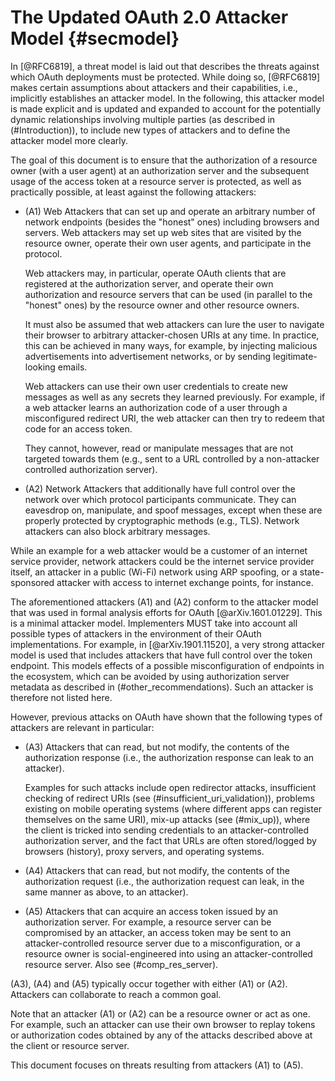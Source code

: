 # The Updated OAuth 2.0 Attacker Model {#secmodel}

In [@RFC6819], a threat model is laid out that describes the threats against
which OAuth deployments must be protected. While doing so, [@RFC6819] makes
certain assumptions about attackers and their capabilities, i.e., implicitly
establishes an attacker model. In the following, this attacker model is made
explicit and is updated and expanded to account for the potentially dynamic
relationships involving multiple parties (as described in (#Introduction)), to
include new types of attackers and to define the attacker model more clearly.

The goal of this document is to ensure that the authorization of a resource
owner (with a user agent) at an authorization server and the subsequent usage of
the access token at a resource server is protected, as well as practically
possible, at least against the following attackers:

  * (A1) Web Attackers that can set up and operate an arbitrary number of
    network endpoints (besides the "honest" ones) including browsers and
    servers. Web attackers may set up web sites that are visited by the resource
    owner, operate their own user agents, and participate in the protocol.

    Web attackers may, in particular, operate OAuth clients that are registered
    at the authorization server, and operate their own authorization and
    resource servers that can be used (in parallel to the "honest" ones) by the
    resource owner and other resource owners.

    It must also be assumed that web attackers can lure the user to
    navigate their browser to arbitrary attacker-chosen URIs at any time. In practice, this
    can be achieved in many ways, for example, by injecting malicious
    advertisements into advertisement networks, or by sending
    legitimate-looking emails.

    Web attackers can use their own user credentials to create new
    messages as well as any secrets they learned previously. For
    example, if a web attacker learns an authorization code of a user
    through a misconfigured redirect URI, the web attacker can then
    try to redeem that code for an access token.

    They cannot, however, read or manipulate messages that are not
    targeted towards them (e.g., sent to a URL controlled by a
    non-attacker controlled authorization server).

  * (A2) Network Attackers that additionally have full control over
    the network over which protocol participants communicate. They can
    eavesdrop on, manipulate, and spoof messages, except when these
    are properly protected by cryptographic methods (e.g., TLS).
    Network attackers can also block arbitrary messages.

While an example for a web attacker would be a customer of an internet
service provider, network attackers could be the internet service
provider itself, an attacker in a public (Wi-Fi) network using ARP
spoofing, or a state-sponsored attacker with access to internet
exchange points, for instance.

The aforementioned attackers (A1) and (A2) conform to the attacker model that was used in formal analysis
efforts for OAuth [@arXiv.1601.01229]. This is a minimal attacker model.
Implementers MUST take into account all possible types of attackers in the
environment of their OAuth implementations. For example, in [@arXiv.1901.11520],
a very strong attacker model is used that includes attackers that have
full control over the token endpoint. This models effects of a
possible misconfiguration of endpoints in the ecosystem, which can be avoided
by using authorization server metadata as described in (#other_recommendations). Such an attacker is therefore not listed here.

However, previous attacks on OAuth have shown that the following types of
attackers are relevant in particular:

  * (A3) Attackers that can read, but not modify, the contents of the
    authorization response (i.e., the authorization response can leak
    to an attacker).

    Examples for such attacks include open redirector attacks, insufficient
    checking of redirect URIs (see (#insufficient_uri_validation)), problems
    existing on mobile operating systems (where different apps can register
    themselves on the same URI), mix-up attacks (see (#mix_up)), where the
    client is tricked into sending credentials to an attacker-controlled authorization server, and
    the fact that URLs are often stored/logged by browsers (history), proxy
    servers, and operating systems.
  * (A4) Attackers that can read, but not modify, the contents of the
    authorization request (i.e., the authorization request can leak,
    in the same manner as above, to an attacker).
  * (A5) Attackers that can acquire an access token issued by an authorization server. For
    example, a resource server can be compromised by an attacker, an
    access token may be sent to an attacker-controlled resource server
    due to a misconfiguration, or a resource owner is social-engineered into
    using an attacker-controlled resource server. Also see (#comp_res_server).

(A3), (A4) and (A5) typically occur together with either (A1) or (A2).
Attackers can collaborate to reach a common goal.

Note that an attacker (A1) or (A2) can be a resource owner or
act as one. For example, such an attacker can use their own browser to replay
tokens or authorization codes obtained by any of the attacks described
above at the client or resource server.

This document focuses on threats resulting from attackers (A1) to (A5).

